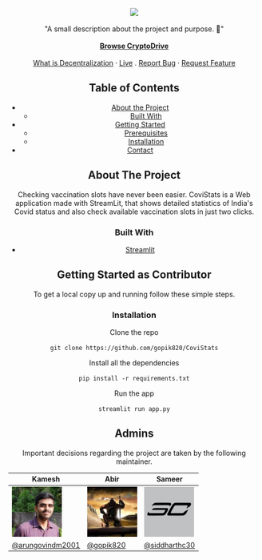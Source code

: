 <p align="center">
  <a href="https://github.com/MLH-Fellowship/CryptoDrive">
    <img src="https://newbuildings.org/wp-content/uploads/2015/03/client-logo.png" height="250px"  />
  </a>

  <p align="center">
    "A small description about the project and purpose. 🚀"
    <br /><br />
    <a href="https://www.cryptodrive.tech"><strong>Browse CryptoDrive</strong></a>
    <br />
    <br />
    <a href="https://en.wikipedia.org/wiki/Decentralization">What is Decentralization</a>
    ·
    <a href="https://www.cryptodrive.tech">Live</a>
    .
    <a href="https://github.com/MLH-Fellowship/CryptoDrive/issues">Report Bug</a>
    ·
    <a href="https://github.com/MLH-Fellowship/CryptoDrive/issues">Request Feature</a>
  </p>
</p>
<center>


## Table of Contents

- [About the Project](#about-the-project)
  - [Built With](#built-with)
- [Getting Started](#getting-started-as-contributor)
  - [Prerequisites](#prerequisites)
  - [Installation](#installation)
- [Contact](#admins)


## About The Project

Checking vaccination slots have never been easier.
CoviStats is a Web application made with StreamLit, that shows detailed statistics of India's Covid status and also check available vaccination slots in just two clicks.


### Built With

- [Streamlit](https://streamlit.io//)


## Getting Started as Contributor

To get a local copy up and running follow these simple steps.


### Installation

Clone the repo   

    git clone https://github.com/gopik820/CoviStats

Install all the dependencies

    pip install -r requirements.txt

Run the app

    streamlit run app.py

## Admins
Important decisions regarding the project are taken by the following maintainer.

| Kamesh  | Abir  | Sameer  |
|---|---|---|
| <img  height="100" width="100" src="images/arungovindm2001.jpeg">     | <img  height="100" width="100" src="images/gopik820.jpeg">  | <img  height="100" width="100" src="images/siddharthc30.jpeg"> |
| [@arungovindm2001](https://github.com/arungovindm2001)  | [@gopik820](https://github.com/gopik820)     | [@siddharthc30](https://github.com/siddharthc30)  |


